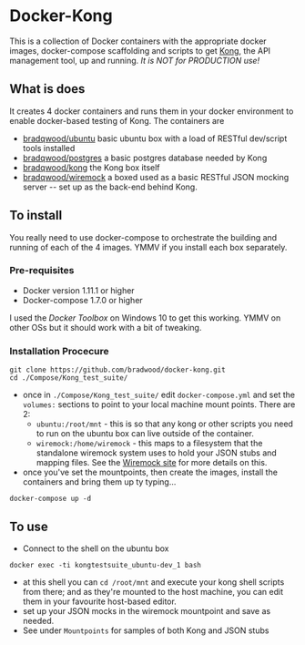 # Docker-Kong

This is a collection of Docker containers with the appropriate docker images, docker-compose scaffolding and scripts to get [Kong](http://getkong.org), the API management tool, up and running. *_It is NOT for PRODUCTION use!_*

## What is does
It creates 4 docker containers and runs them in your docker environment to enable docker-based testing of Kong. The containers are
  - [bradqwood/ubuntu](https://hub.docker.com/r/bradqwood/ubuntu/) basic ubuntu box with a load of RESTful dev/script tools installed
  - [bradqwood/postgres](https://hub.docker.com/r/bradqwood/postgres/) a basic postgres database needed by Kong
  - [bradqwood/kong](https://hub.docker.com/r/bradqwood/kong/) the Kong box itself
  - [bradqwood/wiremock](https://hub.docker.com/r/bradqwood/wiremock/) a boxed used as a basic RESTful JSON mocking server -- set up as the back-end behind Kong.
  
## To install
You really need to use docker-compose to orchestrate the building and running of each of the 4 images. YMMV if you install each box separately.

### Pre-requisites
- Docker version 1.11.1 or higher
- Docker-compose 1.7.0 or higher

I used the *Docker Toolbox* on Windows 10 to get this working. YMMV on other OSs but it should work with a bit of tweaking. 

### Installation Procecure
```
git clone https://github.com/bradwood/docker-kong.git
cd ./Compose/Kong_test_suite/
```
 - once in `./Compose/Kong_test_suite/` edit `docker-compose.yml` and set the `volumes:` sections to point to your local machine mount points. There are 2:
   - `ubuntu:/root/mnt` - this is so that any kong or other scripts you need to run on the ubuntu box can live outside of the container.
   - `wiremock:/home/wiremock` - this maps to a filesystem that the standalone wiremock system uses to hold your JSON stubs and mapping files.  See the [Wiremock site](http://wiremock.org/running-standalone.html) for more details on this.
 - once you've set the mountpoints, then create the images, install the containers and bring them up ty typing...
```
docker-compose up -d
```
## To use
- Connect to the shell on the ubuntu box
```
docker exec -ti kongtestsuite_ubuntu-dev_1 bash
```
  - at this shell you can `cd /root/mnt` and execute your kong shell scripts from there; and as they're mounted to the host machine, you can edit them in your favourite host-based editor. 
  - set up your JSON mocks in the wiremock mountpoint and save as needed.
  - See under `Mountpoints` for samples of both Kong and JSON stubs

